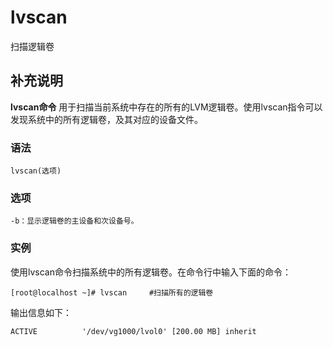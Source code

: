 lvscan
===

扫描逻辑卷

## 补充说明

**lvscan命令** 用于扫描当前系统中存在的所有的LVM逻辑卷。使用lvscan指令可以发现系统中的所有逻辑卷，及其对应的设备文件。

### 语法

```shell
lvscan(选项)
```

### 选项

```shell
-b：显示逻辑卷的主设备和次设备号。
```

### 实例

使用lvscan命令扫描系统中的所有逻辑卷。在命令行中输入下面的命令：

```shell
[root@localhost ~]# lvscan     #扫描所有的逻辑卷
```

输出信息如下：

```shell
ACTIVE          '/dev/vg1000/lvol0' [200.00 MB] inherit
```


<!-- Linux命令行搜索引擎：https://jaywcjlove.github.io/linux-command/ -->